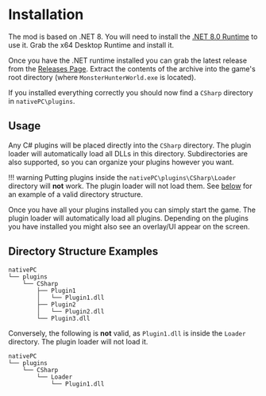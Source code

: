 # Installation
The mod is based on .NET 8. You will need to install the [.NET 8.0 Runtime](https://dotnet.microsoft.com/download/dotnet/8.0/runtime) to use it.
Grab the x64 Desktop Runtime and install it.

Once you have the .NET runtime installed you can grab the latest release from the [Releases Page](https://github.com/Fexty12573/SharpPluginLoader/releases).
Extract the contents of the archive into the game's root directory (where `MonsterHunterWorld.exe` is located).

If you installed everything correctly you should now find a `CSharp` directory in `nativePC\plugins`.

## Usage
Any C# plugins will be placed directly into the `CSharp` directory. The plugin loader will automatically load all DLLs in this directory.
Subdirectories are also supported, so you can organize your plugins however you want.

!!! warning
    Putting plugins inside the `nativePC\plugins\CSharp\Loader` directory will **not** work. The plugin loader will not load them.
    See [below](#directory-structure-examples) for an example of a valid directory structure.

Once you have all your plugins installed you can simply start the game. The plugin loader will automatically load all plugins.
Depending on the plugins you have installed you might also see an overlay/UI appear on the screen.

## Directory Structure Examples
```
nativePC
└── plugins
    └── CSharp
        ├── Plugin1
        │   └── Plugin1.dll
        ├── Plugin2
        │   └── Plugin2.dll
        └── Plugin3.dll
```
Conversely, the following is **not** valid, as `Plugin1.dll` is inside the `Loader` directory. The plugin loader will not load it.
```
nativePC
└── plugins
    └── CSharp
        └── Loader
            └── Plugin1.dll
```
